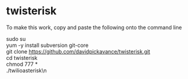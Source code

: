 # twisterisk
To make this work, copy and paste the following onto the command line

sudo su  
yum -y install subversion git-core  
git clone https://github.com/davidpickavance/twisterisk.git  
cd twisterisk  
chmod 777 *  
./twilioasterisk\n
